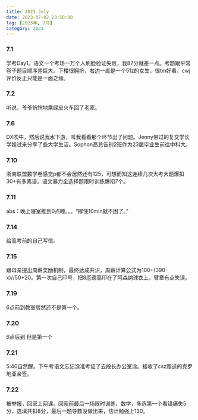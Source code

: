 ```yaml
---
title: 2023 July
date: 2023-07-02 23:50:00
tag: [2023年, 7月]
category: 2023
---
```


### 7.1

学考Day1。语文一个考场一万个人刷脸验证失败，我87分就差一点。考题跟平常卷子题目顺序差巨大。下楼很拥挤，右边一直是一个51z的女生，很tm好看。cwj评价反正只能是一面之缘。

### 7.2

听说，爷爷悄悄地乘绿皮火车回了老家。

### 7.6

DX吹牛，然后说我水下游，叫我看看那个环节出了问题。Jenny带过的复交学长学姐过来分享了些大学生活。Sophon高总告别2班作为23届毕业生前往中科大。

### 7.10

浙南联盟数学卷感觉p都不会居然还有125，可想而知这连续几次大考大题爆扣30+有多离谱。语文暴力全选择题限时训练爆扣7个。

### 7.11

abs：晚上寝室推到0点睡。。。“撑住10min就不困了。”

### 7.14

给高考前的自己写信。

### 7.15

跟母亲提出周薪奖励机制，最终达成共识，周薪计算公式为100+(390-x)//50*20。第一次自己印号，把8厄德高印在了阿森纳球衣上，臂章有点失误。

### 7.19

6点前到教室居然还不是第一个。

### 7.20

6点后到 但是第一个

### 7.21

5:40自然醒。下午考语文忘记涂准考证了去段长办公室涂。接收了csz赠送的克罗地亚亲签。

### 7.22

被举报，回家上网课。回家前最后一场限时训练，数学，多选第一个看错痛失5分，选填共扣8分，最后一题导数没做出来，估计勉强上130。